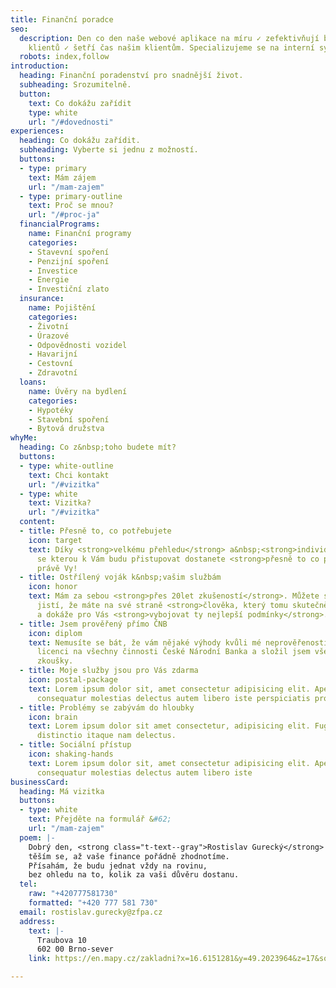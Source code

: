 ```yaml
---
title: Finanční poradce
seo:
  description: Den co den naše webové aplikace na míru ✓ zefektivňují byznys našich
    klientů ✓ šetří čas našim klientům. Specializujeme se na interní systémy a API.
  robots: index,follow
introduction:
  heading: Finanční poradenství pro snadnější život.
  subheading: Srozumitelně.
  button:
    text: Co dokážu zařídit
    type: white
    url: "/#dovednosti"
experiences:
  heading: Co dokážu zařídit.
  subheading: Vyberte si jednu z možností.
  buttons:
  - type: primary
    text: Mám zájem
    url: "/mam-zajem"
  - type: primary-outline
    text: Proč se mnou?
    url: "/#proc-ja"
  financialPrograms:
    name: Finanční programy
    categories:
    - Stavevní spoření
    - Penzijní spoření
    - Investice
    - Energie
    - Investiční zlato
  insurance:
    name: Pojištění
    categories:
    - Životní
    - Úrazové
    - Odpovědnosti vozidel
    - Havarijní
    - Cestovní
    - Zdravotní
  loans:
    name: Úvěry na bydlení
    categories:
    - Hypotéky
    - Stavební spoření
    - Bytová družstva
whyMe:
  heading: Co z&nbsp;toho budete mít?
  buttons:
  - type: white-outline
    text: Chci kontakt
    url: "/#vizitka"
  - type: white
    text: Vizitka?
    url: "/#vizitka"
  content:
  - title: Přesně to, co potřebujete
    icon: target
    text: Díky <strong>velkému přehledu</strong> a&nbsp;<strong>individualitě</strong>
      se kterou k Vám budu přistupovat dostanete <strong>přesně to co potřebujete</strong>
      právě Vy!
  - title: Ostřílený voják k&nbsp;vašim službám
    icon: honor
    text: Mám za sebou <strong>přes 20let zkušeností</strong>. Můžete si tedy být
      jistí, že máte na své straně <strong>člověka, který tomu skutečně rozumí</strong>
      a dokáže pro Vás <strong>vybojovat ty nejlepší podmínky</strong>.
  - title: Jsem prověřený přímo ČNB
    icon: diplom
    text: Nemusíte se bát, že vám nějaké výhody kvůli mé neprověřenosti uniknou. Mám
      licenci na všechny činnosti České Národní Banka a složil jsem všechny jejich
      zkoušky.
  - title: Moje služby jsou pro Vás zdarma
    icon: postal-package
    text: Lorem ipsum dolor sit, amet consectetur adipisicing elit. Aperiam, placeat
      consequatur molestias delectus autem libero iste perspiciatis provident.
  - title: Problémy se zabývám do hloubky
    icon: brain
    text: Lorem ipsum dolor sit amet consectetur, adipisicing elit. Fugiat rem similique
      distinctio itaque nam delectus.
  - title: Sociální přístup
    icon: shaking-hands
    text: Lorem ipsum dolor sit, amet consectetur adipisicing elit. Aperiam, placeat
      consequatur molestias delectus autem libero iste
businessCard:
  heading: Má vizitka
  buttons:
  - type: white
    text: Přejděte na formulář &#62;
    url: "/mam-zajem"
  poem: |-
    Dobrý den, <strong class="t-text--gray">Rostislav Gurecký</strong> jméno mé,
    těším se, až vaše finance pořádně zhodnotíme.
    Přísahám, že budu jednat vždy na rovinu,
    bez ohledu na to, kolik za vaši důvěru dostanu.
  tel:
    raw: "+420777581730"
    formatted: "+420 777 581 730"
  email: rostislav.gurecky@zfpa.cz
  address:
    text: |-
      Traubova 10
      602 00 Brno-sever
    link: https://en.mapy.cz/zakladni?x=16.6151281&y=49.2023964&z=17&source=addr&id=8907726

---
```

